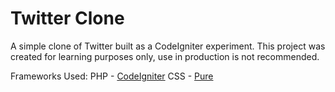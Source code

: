 Twitter Clone
=============

A simple clone of Twitter built as a CodeIgniter experiment. This project was created for learning purposes only, use in production is not recommended.

Frameworks Used:
PHP  - [CodeIgniter](http://ellislab.com/codeigniter)
CSS - [Pure](http://purecss.io/)
